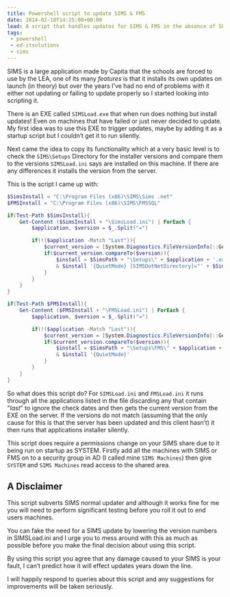```yaml
---
title: Powershell script to update SIMS & FMS
date: 2014-02-18T14:25:00+00:00
lead: A script that handles updates for SIMS & FMS in the absence of SOLUS 3
tags:
 - powershell
 - ed-itsolutions
 - sims
---
```

SIMS is a large application made by Capita that the schools are forced to use by the LEA, one of its many *features* is that it installs its own updates on launch (in theory) but over the years I’ve had no end of problems with it either not updating or failing to update properly so I started looking into scripting it.

There is an EXE called `SIMSLoad.exe` that when run does nothing but install updates! Even on machines that have failed or just never decided to update. My first idea was to use this EXE to trigger updates, maybe by adding it as a startup script but I couldn’t get it to run silently.

Next came the idea to copy its functionality which at a very basic level is to check the `SIMS\Setups` Directory for the installer versions and compare them to the versions `SIMSLoad.ini` says are installed on this machine. If there are any differences it installs the version from the server.

This is the script I came up with:

```powershell
$SimsInstall = "C:\Program Files (x86)\SIMS\Sims .net"
$FMSInstall = "C:\Program Files (x86)\SIMS\FMSSQL"

if(Test-Path $SimsInstall){
    Get-Content ($SimsInstall + "\SimsLoad.ini") | ForEach {
        $application, $version = $_.Split("=")

        if(!($application -Match "Last")){
            $current_version = [System.Diagnostics.FileVersionInfo]::GetVersionInfo($SimsPath + "\Setups\" + $application + ".exe").FileVersion
            if($current_version.compareTo($version)){
                $install = $SimsPath + "\Setups\" + $application + '.exe'
                & $install '{QuietMode} [SIMSDotNetDirectory]="' + $SimsInstall + '"'
            }
        }
    }
}

if(Test-Path $FMSInstall){
    Get-Content ($FMSInstall + "\FMSLoad.ini") | ForEach {
        $application, $version = $_.Split("=")

        if(!($application -Match "Last")){
            $current_version = [System.Diagnostics.FileVersionInfo]::GetVersionInfo($SimsPath + "\Setups\FMS\" + $application + ".exe").FileVersion
            if($current_version.compareTo($version)){
                $install = $SimsPath + "\Setups\FMS\" + $application + '.exe'
                & $install '{QuietMode}'
            }
        }
    }
}
```

So what does this script do? For `SIMSLoad.ini` and `FMSLoad.ini` it runs through all the applications listed in the file discarding any that contain "_last_" to ignore the check dates and then gets the current version from the EXE on the server. If the versions do not match (assuming that the only cause for this is that the server has been updated and this client hasn’t) it then runs that applications installer silently.

This script does require a permissions change on your SIMS share due to it being run on startup as SYSTEM. Firstly add all the machines with SIMS or FMS on to a security group in AD (I called mine `SIMS Machines`) then give `SYSTEM` and `SIMS Machines` read access to the shared area.

## A Disclaimer

This script subverts SIMS normal updater and although it works fine for me you will need to perform significant testing before you roll it out to end users machines.

You can fake the need for a SIMS update by lowering the version numbers in SIMSLoad.ini and I urge you to mess around with this as much as possible before you make the final decision about using this script.

By using this script you agree that any damage caused to your SIMS is your fault, I can’t predict how it will effect updates years down the line.

I will happily respond to queries about this script and any suggestions for improvements will be taken seriously.
